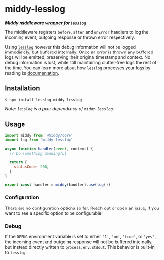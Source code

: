 # middy-lesslog

**_Middy middleware wrapper for [`lesslog`](https://github.com/rschweizer/lesslog#readme)_**

The middleware registers `before`, `after` and `onError` handlers to log the incoming event, outgoing response or thrown error respectively.

Using [`lesslog`](https://github.com/rschweizer/lesslog) however this debug information will not be logged immediately, but buffered internally. Once an error is thrown any buffered logs will be emitted, preserving their original timestamp and context. No debug information is lost, while still maintaining clutter-free logs the rest of the time. You can learn more about how `lesslog` processes your logs by reading its [documentation](https://github.com/rschweizer/lesslog#readme).

## Installation

```shell
$ npm install lesslog middy-lesslog
```

_Note: `lesslog` is a peer dependency of `middy-lesslog`._

## Usage

```javascript
import middy from '@middy/core'
import log from 'middy-lesslog'

async function handler(event, context) {
  // Do something meaningful

  return {
    statusCode: 200,
  }
}

export const handler = middy(handler).use(log())
```

### Configuration

There are no configuration options so far. Reach out or open an issue, if you want to see a specific option to be configurable!

### Debug

If the `DEBUG` environment variable is set to either `'1'`, `'on'`, `'true'`, or `'yes'`, the incoming event and outgoing response will not be buffered internally, but instead directly written to `process.env.stdout`. This behavior is built-in to `lesslog`.
